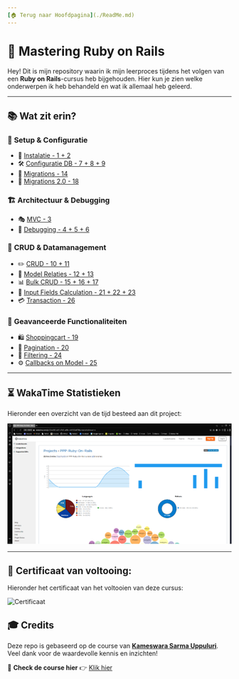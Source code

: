 ```yaml
---
[🏠 Terug naar Hoofdpagina](./ReadMe.md)
---
```


# 🚀 Mastering Ruby on Rails

Hey! Dit is mijn repository waarin ik mijn leerproces tijdens het volgen van een **Ruby on Rails**-cursus heb bijgehouden. Hier kun je zien welke onderwerpen ik heb behandeld en wat ik allemaal heb geleerd.

---

## 📚 Wat zit erin?

### 🔧 **Setup & Configuratie**

-   📌 [Instalatie - 1 + 2](./readme/ReadMe-Section-1-2.md)
-   🛠️ [Configuratie DB - 7 + 8 + 9](./readme/ReadMe-Section-7-8-9.md)
-   📂 [Migrations - 14](./readme/ReadMe-Section-14.md)
-   📂 [Migrations 2.0 - 18](./readme/ReadMe-Section-18.md)

### 🏗️ **Architectuur & Debugging**

-   🎭 [MVC - 3](./readme/ReadMe-Section-3.md)
-   🐞 [Debugging - 4 + 5 + 6](./readme/ReadMe-Section-4-5-6.md)

### 📝 **CRUD & Datamanagement**

-   ✏️ [CRUD - 10 + 11](./readme/ReadMe-Section-10-11.md)
-   🔗 [Model Relaties - 12 + 13](./readme/ReadMe-Section-12-13.md)
-   📊 [Bulk CRUD - 15 + 16 + 17](./readme/ReadMe-Section-15-16-17.md)
-   🔢 [Input Fields Calculation - 21 + 22 + 23](./readme/ReadMe-Section-21-22-23.md)
-   💳 [Transaction - 26](./readme/ReadMe-Section-26.md)

### 🛒 **Geavanceerde Functionaliteiten**

-   🛍️ [Shoppingcart - 19](./readme/ReadMe-Section-19.md)
-   📑 [Pagination - 20](./readme/ReadMe-Section-20.md)
-   🔎 [Filtering - 24](./readme/ReadMe-Section-24.md)
-   ⚙️ [Callbacks on Model - 25](./readme/ReadMe-Section-25.md)

---

## ⏳ WakaTime Statistieken

Hieronder een overzicht van de tijd besteed aan dit project:

![WakaTime](./images/wakatime-stats.png)

---

## 📜 Certificaat van voltooing:

Hieronder het certificaat van het voltooien van deze cursus:

![Certificaat](./images/certificaat.png)

## 🎓 Credits

Deze repo is gebaseerd op de course van **[Kameswara Sarma Uppuluri](https://www.udemy.com/user/ksarma/)**.  
Veel dank voor de waardevolle kennis en inzichten!

📌 **Check de course hier** 👉 [Klik hier](https://www.udemy.com/course/rubyonrails7)

